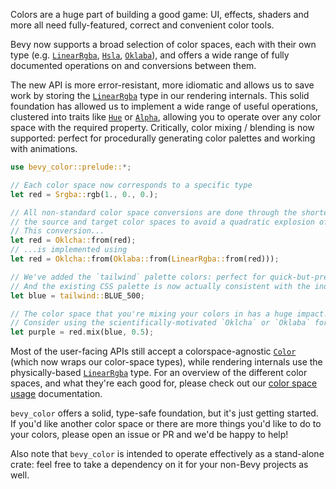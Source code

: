 Colors are a huge part of building a good game: UI, effects, shaders and more all need fully-featured, correct and convenient color tools.

Bevy now supports a broad selection of color spaces, each with their own type (e.g. [`LinearRgba`], [`Hsla`], [`Oklaba`]),
and offers a wide range of fully documented operations on and conversions between them.

The new API is more error-resistant, more idiomatic and allows us to save work by storing the [`LinearRgba`] type in our rendering internals.
This solid foundation has allowed us to implement a wide range of useful operations, clustered into traits like [`Hue`] or [`Alpha`],
allowing you to operate over any color space with the required property.
Critically, color mixing / blending is now supported: perfect for procedurally generating color palettes and working with animations.

```rust
use bevy_color::prelude::*;

// Each color space now corresponds to a specific type
let red = Srgba::rgb(1., 0., 0.);

// All non-standard color space conversions are done through the shortest path between
// the source and target color spaces to avoid a quadratic explosion of generated code.
// This conversion...
let red = Oklcha::from(red);
// ...is implemented using
let red = Oklcha::from(Oklaba::from(LinearRgba::from(red)));

// We've added the `tailwind` palette colors: perfect for quick-but-pretty prototyping!
// And the existing CSS palette is now actually consistent with the industry standard :p
let blue = tailwind::BLUE_500;

// The color space that you're mixing your colors in has a huge impact!
// Consider using the scientifically-motivated `Oklcha` or `Oklaba` for a perceptually uniform effect.
let purple = red.mix(blue, 0.5);
```

Most of the user-facing APIs still accept a colorspace-agnostic [`Color`] (which now wraps our color-space types),
while rendering internals use the physically-based [`LinearRgba`] type.
For an overview of the different color spaces, and what they're each good for, please check out our [color space usage](https://docs.rs/bevy/0.14/bevy/color/index.html#color-space-usage) documentation.

`bevy_color` offers a solid, type-safe foundation, but it's just getting started.
If you'd like another color space or there are more things you'd like to do to your colors, please open an issue or PR and we'd be happy to help!

Also note that `bevy_color` is intended to operate effectively as a stand-alone crate: feel free to take a dependency on it for your non-Bevy projects as well.

[`LinearRgba`]: http://dev-docs.bevyengine.org/bevy/color/struct.LinearRgba.html
[`Hsla`]: http://dev-docs.bevyengine.org/bevy/color/struct.Hsla.html
[`Oklaba`]: http://dev-docs.bevyengine.org/bevy/color/struct.Oklaba.html
[`Hue`]: http://dev-docs.bevyengine.org/bevy/color/trait.Hue.html
[`Alpha`]: http://dev-docs.bevyengine.org/bevy/color/trait.Alpha.html
[`Color`]: http://dev-docs.bevyengine.org/bevy/color/enum.Color.html
